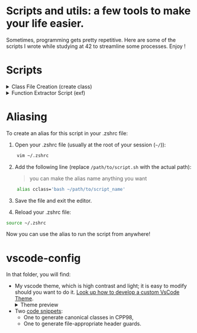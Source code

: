 # Scripts and utils: a few tools to make your life easier.

Sometimes, programming gets pretty repetitive. Here are some of the scripts I wrote while studying at 42 to streamline some processes. Enjoy !

# Scripts

<details>

<summary> Class File Creation (create class) </summary>
Automates the creation of a basic C++ project structure, including 'headers' and 'src' directories, and generates .hpp and .cpp files for class names given as arguments.

It is meant to be aliased and used directly in your directory (see [aliasing](#aliasing)). Keep in mind that aliasing needs to be done in your shell configuration file - for me it was zsh, but maybe you're using bash or something else.

### Features

- Creates 'headers' and 'src' directories if they don't exist
- Generates .hpp and .cpp files for each provided class name
- Ensures class names start with an uppercase letter
- Prevents overwriting existing files

### Usage

1. Make the script executable:

```bash
	chmod +x script_name.sh
```

2. Run the script with class names as arguments:

```bash
	bash ./create_class ClassName1 ClassName2 ClassName3
```

### Behavior

- If 'headers' or 'src' directories already exist, the script will notify you.
- For each provided class name:
  - If files already exist, it will notify you.
  - If the class name doesn't start with an uppercase letter, it will show an error.
  - Otherwise, it creates both .hpp and .cpp files in their respective directories.

### Error Handling

- Displays an error if no arguments are provided.
- Notifies if directories or files already exist.
- Warns if a class name doesn't start with an uppercase letter.

</details>

<details>
<summary> Function Extractor Script (exf) </summary>

## Overview
This Bash script is designed to generate a header file based on your C source code. It ignores static declarated functions. You can specify a directory from which to extract the prototypes.

### Features

- Recursively searches for .c files in a given directory
- Extracts non-static function signatures
- Organizes output by directory and filename
- Saves extracted functions to an output file

### Prerequisites

- Bash shell
- Basic Unix/Linux environment
- grep, find, basename, dirname utilities

## Usage

```bash
	chmod +x exf
	bash exf

	# search within a directory
	bash exf dir/to/search
```
## Output

- Functions are saved in scripts/output/header
- Output includes:
	- Directory separators
	- Filename headers
	- Function signatures

```c
// src ------------------------------------ > directory in which file was found
/* file1.c > file from which the function was extracted */ 
int	main(int argc, char *argv[]);
void	helper_function(const char *param);
```

## Limitations

- Works best with standard C function declarations
- May not perfectly parse complex function prototypes
- Your code must be up to Norme in order for the script to work.
- Requires well-formatted source code

In order for the script to pick up on your prototypes, they must be formatted as follows

`[a-z].*	.*[a-z].*\([^)]*\)`

which means : 

- any number of lowercase letters followed by a **tab**, followed by any number of lowercase letters;
- you must have opening and closing parenthesesis at some point.
</details>

# Aliasing

To create an alias for this script in your .zshrc file:

1. Open your .zshrc file (usually at the root of your session (`~/`)):

```bash
	vim ~/.zshrc
```

2. Add the following line (replace `/path/to/script.sh` with the actual path):
   > you can make the alias name anything you want

```bash
	alias cclass='bash ~/path/to/script_name'
```

3. Save the file and exit the editor.

4. Reload your .zshrc file:

```bash
source ~/.zshrc
```
Now you can use the alias to run the script from anywhere!

# vscode-config

In that folder, you will find:
- My vscode theme, which is high contrast and light; it is easy to modify should you want to do it. [Look up how to develop a custom VsCode Theme](https://code.visualstudio.com/docs/getstarted/themes#_customize-a-color-theme).
	<details> 
	<summary> Theme preview </summary>
		(/theme_preview/editor.png "editor")
	</details>
- Two [code snippets](https://code.visualstudio.com/docs/editor/userdefinedsnippets): 
	- One to generate canonical classes in CPP98, 
	- One to generate file-appropriate header guards.